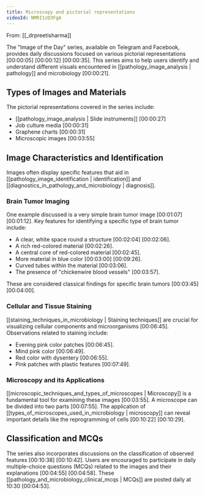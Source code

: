 ```yaml
---
title: Microscopy and pictorial representations
videoId: NMRI1zD3FgA
---
```


From: [[_drpreetisharma]] <br/> 

The "Image of the Day" series, available on Telegram and Facebook, provides daily discussions focused on various pictorial representations <a class="yt-timestamp" data-t="00:00:05">[00:00:05]</a> <a class="yt-timestamp" data-t="00:00:12">[00:00:12]</a> <a class="yt-timestamp" data-t="00:00:35">[00:00:35]</a>. This series aims to help users identify and understand different visuals encountered in [[pathology_image_analysis | pathology]] and microbiology <a class="yt-timestamp" data-t="00:00:21">[00:00:21]</a>.

## Types of Images and Materials

The pictorial representations covered in the series include:
*   [[pathology_image_analysis | Slide instruments]] <a class="yt-timestamp" data-t="00:00:27">[00:00:27]</a>
*   Job culture media <a class="yt-timestamp" data-t="00:00:31">[00:00:31]</a>
*   Graphene charts <a class="yt-timestamp" data-t="00:00:31">[00:00:31]</a>
*   Microscopic images <a class="yt-timestamp" data-t="00:03:55">[00:03:55]</a>

## Image Characteristics and Identification

Images often display specific features that aid in [[pathology_image_identification | identification]] and [[diagnostics_in_pathology_and_microbiology | diagnosis]].

### Brain Tumor Imaging
One example discussed is a very simple brain tumor image <a class="yt-timestamp" data-t="00:01:07">[00:01:07]</a> <a class="yt-timestamp" data-t="00:01:12">[00:01:12]</a>. Key features for identifying a specific type of brain tumor include:
*   A clear, white space round a structure <a class="yt-timestamp" data-t="00:02:04">[00:02:04]</a> <a class="yt-timestamp" data-t="00:02:06">[00:02:06]</a>.
*   A rich red-colored material <a class="yt-timestamp" data-t="00:02:26">[00:02:26]</a>.
*   A central core of red-colored material <a class="yt-timestamp" data-t="00:02:45">[00:02:45]</a>.
*   More material in blue color <a class="yt-timestamp" data-t="00:03:00">[00:03:00]</a> <a class="yt-timestamp" data-t="00:09:26">[00:09:26]</a>.
*   Curved tubes within the material <a class="yt-timestamp" data-t="00:03:06">[00:03:06]</a>.
*   The presence of "chickenwire blood vessels" <a class="yt-timestamp" data-t="00:03:57">[00:03:57]</a>.

These are considered classical findings for specific brain tumors <a class="yt-timestamp" data-t="00:03:45">[00:03:45]</a> <a class="yt-timestamp" data-t="00:04:00">[00:04:00]</a>.

### Cellular and Tissue Staining
[[staining_techniques_in_microbiology | Staining techniques]] are crucial for visualizing cellular components and microorganisms <a class="yt-timestamp" data-t="00:06:45">[00:06:45]</a>. Observations related to staining include:
*   Evening pink color patches <a class="yt-timestamp" data-t="00:06:45">[00:06:45]</a>.
*   Mind pink color <a class="yt-timestamp" data-t="00:06:49">[00:06:49]</a>.
*   Red color with dysentery <a class="yt-timestamp" data-t="00:06:55">[00:06:55]</a>.
*   Pink patches with plastic features <a class="yt-timestamp" data-t="00:07:49">[00:07:49]</a>.

### Microscopy and its Applications
[[microscopic_techniques_and_types_of_microscopes | Microscopy]] is a fundamental tool for examining these images <a class="yt-timestamp" data-t="00:03:55">[00:03:55]</a>. A microscope can be divided into two parts <a class="yt-timestamp" data-t="00:07:55">[00:07:55]</a>. The application of [[types_of_microscopes_used_in_microbiology | microscopy]] can reveal important details like the reprogramming of cells <a class="yt-timestamp" data-t="00:10:22">[00:10:22]</a> <a class="yt-timestamp" data-t="00:10:29">[00:10:29]</a>.

## Classification and MCQs
The series also incorporates discussions on the classification of observed features <a class="yt-timestamp" data-t="00:10:38">[00:10:38]</a> <a class="yt-timestamp" data-t="00:10:42">[00:10:42]</a>. Users are encouraged to participate in daily multiple-choice questions (MCQs) related to the images and their explanations <a class="yt-timestamp" data-t="00:04:55">[00:04:55]</a> <a class="yt-timestamp" data-t="00:04:58">[00:04:58]</a>. These [[pathology_and_microbiology_clinical_mcqs | MCQs]] are posted daily at 10:30 <a class="yt-timestamp" data-t="00:04:53">[00:04:53]</a>.